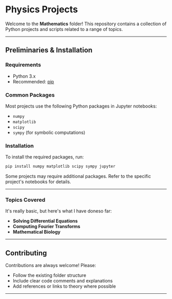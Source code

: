 # Physics Projects

Welcome to the **Mathematics** folder! This repository contains a collection of Python projects and scripts related to a range of topics. 

---

## Preliminaries & Installation

### Requirements

- Python 3.x
- Recommended: [pip](https://pip.pypa.io/en/stable/)

### Common Packages

Most projects use the following Python packages in Jupyter notebooks:
- `numpy`
- `matplotlib`
- `scipy`
- `sympy` (for symbolic computations)

### Installation

To install the required packages, run:

```bash
pip install numpy matplotlib scipy sympy jupyter
```

Some projects may require additional packages. Refer to the specific project's notebooks for details.

---

### Topics Covered

It's really basic, but here's what I have doneso far:

- **Solving Differential Equations**
- **Computing Fourier Transforms**
- **Mathematical Biology**

---

## Contributing

Contributions are always welcome! Please:
- Follow the existing folder structure
- Include clear code comments and explanations
- Add references or links to theory where possible

---